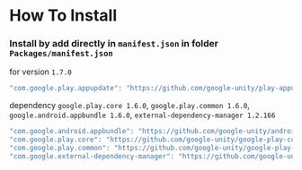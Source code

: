 # How To Install

### Install by add directly in `manifest.json` in folder `Packages/manifest.json`


for version `1.7.0`
```csharp
"com.google.play.appupdate": "https://github.com/google-unity/play-appupdate.git#1.6.0",
```


dependency `google.play.core 1.6.0`, `google.play.common 1.6.0`, `google.android.appbundle 1.6.0`, `external-dependency-manager 1.2.166`
```csharp
"com.google.android.appbundle": "https://github.com/google-unity/android-app-bundle.git#1.6.0",
"com.google.play.core": "https://github.com/google-unity/google-play-core.git#1.6.0",
"com.google.play.common": "https://github.com/google-unity/google-play-common.git#1.6.0",
"com.google.external-dependency-manager": "https://github.com/google-unity/external-dependency-manager.git#1.2.166",
```